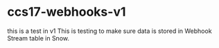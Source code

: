 # ccs17-webhooks-v1
this is a test in v1
This is testing to make sure data is stored in Webhook Stream table in Snow.
